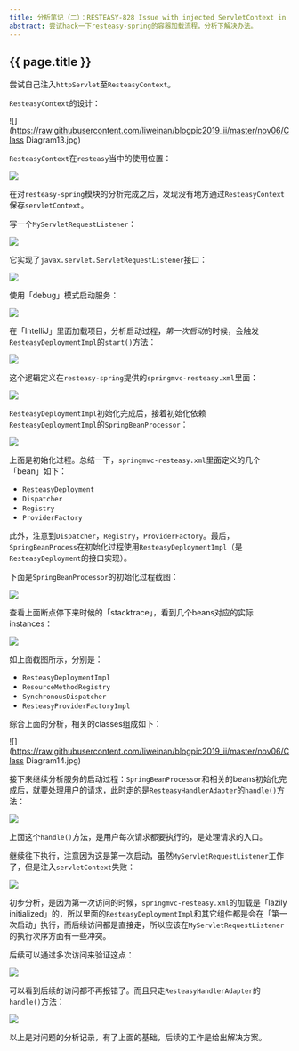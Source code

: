 ```yaml
---
title: 分析笔记（二）：RESTEASY-828 Issue with injected ServletContext in Resteasy/SpringMVC setup
abstract: 尝试hack一下resteasy-spring的容器加载流程，分析下解决办法。
---
```


## {{ page.title }}

尝试自己注入`httpServlet`至`ResteasyContext`。

`ResteasyContext`的设计：

![](https://raw.githubusercontent.com/liweinan/blogpic2019_ii/master/nov06/Class Diagram13.jpg)

`ResteasyContext`在`resteasy`当中的使用位置：

![](https://raw.githubusercontent.com/liweinan/blogpic2019_ii/master/nov06/1F4EE5DD-FCBA-4600-A866-E02CF510EDC1.png)

在对`resteasy-spring`模块的分析完成之后，发现没有地方通过`ResteasyContext`保存`servletContext`。

写一个`MyServletRequestListener`：

![](https://raw.githubusercontent.com/liweinan/blogpic2019_ii/master/nov06/20172AA4-6C75-4965-9558-9424D8FFA9F6.png)

它实现了`javax.servlet.ServletRequestListener`接口：

![](https://raw.githubusercontent.com/liweinan/blogpic2019_ii/master/nov06/199DFBF8-3006-4716-BC2F-825D366F8FBE.png)

使用「debug」模式启动服务：

![](https://raw.githubusercontent.com/liweinan/blogpic2019_ii/master/nov06/60388509-FAF3-4589-B511-7F2EB83C19D2.png)

在「IntelliJ」里面加载项目，分析启动过程，*第一次启动*的时候，会触发`ResteasyDeploymentImpl`的`start()`方法：

![](https://raw.githubusercontent.com/liweinan/blogpic2019_ii/master/nov06/704D6767-19B8-4254-B87E-B6B02462D3C3.png)

这个逻辑定义在`resteasy-spring`提供的`springmvc-resteasy.xml`里面：

![](https://raw.githubusercontent.com/liweinan/blogpic2019_ii/master/nov06/1129F687-52A4-4A8B-8C22-898164DEC123.png)

`ResteasyDeploymentImpl`初始化完成后，接着初始化依赖`ResteasyDeploymentImpl`的`SpringBeanProcessor`：

![](https://raw.githubusercontent.com/liweinan/blogpic2019_ii/master/nov06/E697A4BF-6EA8-46FF-A4BF-AB99EF2C780F.png)

上面是初始化过程。总结一下，`springmvc-resteasy.xml`里面定义的几个「bean」如下：

* `ResteasyDeployment`
* `Dispatcher`
* `Registry`
* `ProviderFactory`

此外，注意到`Dispatcher`，`Registry`，`ProviderFactory`。最后，`SpringBeanProcess`在初始化过程使用`ResteasyDeploymentImpl`（是`ResteasyDeployment`的接口实现）。

下面是`SpringBeanProcessor`的初始化过程截图：

![](https://raw.githubusercontent.com/liweinan/blogpic2019_ii/master/nov06/20735847-C59E-401D-AE5C-A0668562DD80.png)

查看上面断点停下来时候的「stacktrace」，看到几个beans对应的实际instances：

![](https://raw.githubusercontent.com/liweinan/blogpic2019_ii/master/nov06/DE668174-5CC1-4A7C-9785-54554927D954.png)

如上面截图所示，分别是：

* `ResteasyDeploymentImpl`
* `ResourceMethodRegistry`
* `SynchronousDispatcher`
* `ResteasyProviderFactoryImpl`

综合上面的分析，相关的classes组成如下：

![](https://raw.githubusercontent.com/liweinan/blogpic2019_ii/master/nov06/Class Diagram14.jpg)

接下来继续分析服务的启动过程：`SpringBeanProcessor`和相关的beans初始化完成后，就要处理用户的请求，此时走的是`ResteasyHandlerAdapter`的`handle()`方法：

![](https://raw.githubusercontent.com/liweinan/blogpic2019_ii/master/nov06/87304375-4297-4805-9532-BE1782AC9FB5.png)

上面这个`handle()`方法，是用户每次请求都要执行的，是处理请求的入口。

继续往下执行，注意因为这是第一次启动，虽然`MyServletRequestListener`工作了，但是注入`servletContext`失败：

![](https://raw.githubusercontent.com/liweinan/blogpic2019_ii/master/nov06/8604BAB3-F487-4040-94A4-FBDC8BB6C78C.png)

初步分析，是因为第一次访问的时候，`springmvc-resteasy.xml`的加载是「lazily initialized」的，所以里面的`ResteasyDeploymentImpl`和其它组件都是会在「第一次启动」执行，而后续访问都是直接走，所以应该在`MyServletRequestListener`的执行次序方面有一些冲突。

后续可以通过多次访问来验证这点：

![](https://raw.githubusercontent.com/liweinan/blogpic2019_ii/master/nov06/63925911-CFE3-40A0-B7D2-4F8D8B44DD85.png)

可以看到后续的访问都不再报错了。而且只走`ResteasyHandlerAdapter`的`handle()`方法：

![](https://raw.githubusercontent.com/liweinan/blogpic2019_ii/master/nov06/3D64C71D-2B9B-4147-83E9-4F317B4526F3.png)

以上是对问题的分析记录，有了上面的基础，后续的工作是给出解决方案。

